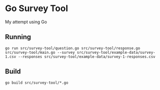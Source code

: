 # Go Survey Tool

My attempt using Go

## Running

```
go run src/survey-tool/question.go src/survey-tool/response.go src/survey-tool/main.go --survey src/survey-tool/example-data/survey-1.csv --responses src/survey-tool/example-data/survey-1-responses.csv
```

## Build

```
go build src/survey-tool/*.go
```
